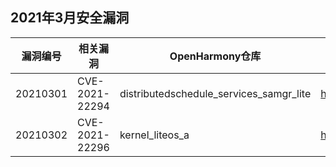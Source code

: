 ## 2021年3月安全漏洞


|漏洞编号                              | 相关漏洞| OpenHarmony仓库   | OpenHarmony修复链接                                                         |
| -------------------------------------- | -------| ------- | ------------------------------------------------------------ |
|20210301                 | CVE-2021-22294| distributedschedule_services_samgr_lite|  https://gitee.com/openharmony/distributedschedule_samgr_lite/pulls/7/files |
|20210302             | CVE-2021-22296| kernel_liteos_a|  https://gitee.com/openharmony/kernel_liteos_a/pulls/48/files |
